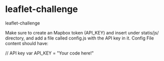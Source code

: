 # leaflet-challenge
leaflet-challenge

Make sure to create an Mapbox token (API_KEY) and insert under statis/js/ directory, and add a file called config.js with the API key in it.
Config File content should have:

// API key
var API_KEY = "Your code here!"
